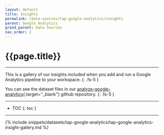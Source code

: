 ```yaml
---
layout: default
title: Insights
permalink: /data-sources/tap-google-analytics/insights
parent: Google Analytics
grand_parent: Data Sources
nav_order: 2
---
```


# {{page.title}}

---

This is a gallery of our insights included when you add and run a Google Analytics pipeline to your workspace.
{: .fs-5 }

You can see the dataset files in our [analyze-google-analytics](https://github.com/Matatika/analyze-google-analytics){:target="_blank"} github repository.
{: .fs-5 }

---

- TOC
{: toc }

---

{% include snippets/datasets/tap-google-analytics/tap-google-analytics-insight-gallery.md %}
